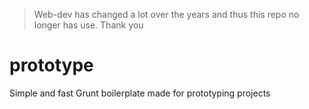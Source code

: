 > Web-dev has changed a lot over the years and thus this repo no longer has use. Thank you

prototype
=========

Simple and fast Grunt boilerplate made for prototyping projects

